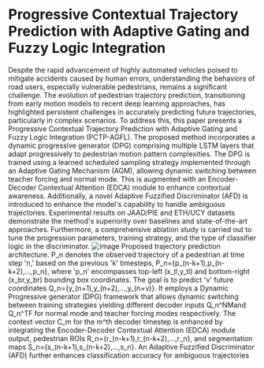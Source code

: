 # Progressive Contextual Trajectory Prediction with Adaptive Gating and Fuzzy Logic Integration
Despite the rapid advancement of highly automated vehicles poised to mitigate accidents caused by human errors, understanding the behaviors of road users, especially vulnerable pedestrians, remains a significant challenge. The evolution of pedestrian trajectory prediction, transitioning from early motion models to recent deep learning approaches, has highlighted persistent challenges in accurately predicting future trajectories, particularly in complex scenarios. To address this, this paper presents a Progressive Contextual Trajectory Prediction with Adaptive Gating and Fuzzy Logic Integration (PCTP-AGFL). The proposed method incorporates a dynamic progressive generator (DPG) comprising multiple LSTM layers that adapt progressively to pedestrian motion pattern complexities. The DPG is trained using a learned scheduled sampling strategy implemented through an Adaptive Gating Mechanism (AGM), allowing dynamic switching between teacher forcing and normal mode. This is augmented with an Encoder-Decoder Contextual Attention (EDCA) module to enhance contextual awareness. Additionally, a novel Adaptive Fuzzified Discriminator (AFD) is introduced to enhance the model's capability to handle ambiguous trajectories. Experimental results on JAAD/PIE and ETH/UCY datasets demonstrate the method's superiority over baselines and state-of-the-art approaches. Furthermore, a comprehensive ablation study is carried out to tune the progression parameters, training strategy, and the type of classifier logic in the discriminator.
![image](https://github.com/neha013/PCTP-AGFL/assets/41139808/34aef85b-8449-4467-b42b-e79bb6788beb)
Proposed trajectory prediction architecture. P_n denotes the observed trajectory of a pedestrian at time step 'n,' based on the previous 'k' timesteps, P_n={p_(n-k+1),p_(n-k+2),…,p_n}, where 'p_n' encompasses top-left (x_tl,y_tl) and bottom-right (x_br,y_br) bounding box coordinates. The goal is to predict 'ν' future coordinates Q_n={y_(n+1),y_(n+2),…,y_(n+ν)}. It employs a Dynamic Progressive generator (DPG) framework that allows dynamic switching between training strategies yielding different decoder inputs Q_n^NMand Q_n^TF for normal mode and teacher forcing modes respectively. The context vector C_m for the m^th decoder timestep is enhanced by integrating the Encoder-Decoder Contextual Attention (EDCA) module output, pedestrian ROIs R_n={r_(n-k+1),r_(n-k+2),…,r_n}, and segmentation maps  S_n={s_(n-k+1),s_(n-k+2),…,s_n}. An Adaptive Fuzzified Discriminator (AFD) further enhances classification accuracy for ambiguous trajectories
